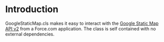 Introduction
============

GoogleStaticMap.cls makes it easy to interact with the [Google Static Map API v2](http://code.google.com/apis/maps/documentation/staticmaps/) from a Force.com application. The class is self contained with no external dependencies.
